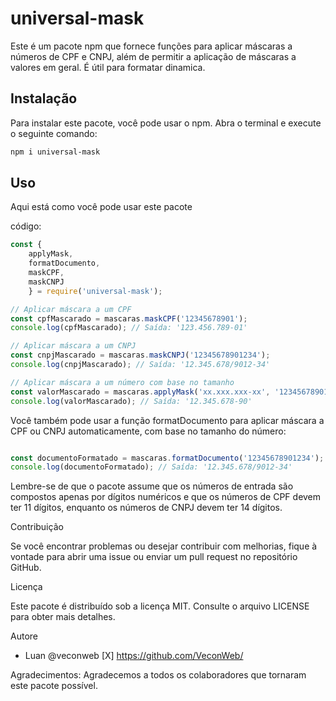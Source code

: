 # universal-mask

Este é um pacote npm que fornece funções para aplicar máscaras a números de CPF e CNPJ, além de permitir a aplicação de máscaras a valores em geral. É útil para formatar dinamica.

## Instalação

Para instalar este pacote, você pode usar o npm. Abra o terminal e execute o seguinte comando:

```bash
npm i universal-mask
```

## Uso 

Aqui está como você pode usar este pacote 

código:


```javascript
const {     
    applyMask,
    formatDocumento,
    maskCPF,
    maskCNPJ
    } = require('universal-mask');

// Aplicar máscara a um CPF
const cpfMascarado = mascaras.maskCPF('12345678901');
console.log(cpfMascarado); // Saída: '123.456.789-01'

// Aplicar máscara a um CNPJ
const cnpjMascarado = mascaras.maskCNPJ('12345678901234');
console.log(cnpjMascarado); // Saída: '12.345.678/9012-34'

// Aplicar máscara a um número com base no tamanho
const valorMascarado = mascaras.applyMask('xx.xxx.xxx-xx', '12345678901');
console.log(valorMascarado); // Saída: '12.345.678-90'
```
Você também pode usar a função formatDocumento para aplicar máscara a CPF ou CNPJ automaticamente, com base no tamanho do número:

```javascript

const documentoFormatado = mascaras.formatDocumento('12345678901234');
console.log(documentoFormatado); // Saída: '12.345.678/9012-34'
```

Lembre-se de que o pacote assume que os números de entrada são compostos apenas por dígitos numéricos e que os números de CPF devem ter 11 dígitos, enquanto os números de CNPJ devem ter 14 dígitos.

Contribuição

Se você encontrar problemas ou desejar contribuir com melhorias, fique à vontade para abrir uma issue ou enviar um pull request no repositório GitHub.

Licença

Este pacote é distribuído sob a licença MIT. Consulte o arquivo LICENSE para obter mais detalhes.

Autore
- Luan @veconweb [X] https://github.com/VeconWeb/


Agradecimentos:
Agradecemos a todos os colaboradores que tornaram este pacote possível.